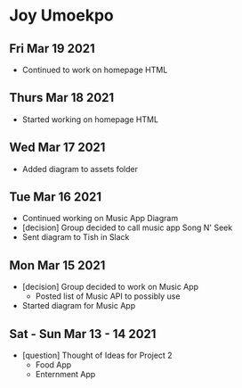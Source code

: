 # Joy Umoekpo

## Fri Mar 19 2021
- Continued to work on homepage HTML

## Thurs Mar 18 2021
- Started working on homepage HTML

## Wed Mar 17 2021
- Added diagram to assets folder

## Tue Mar 16 2021
- Continued working on Music App Diagram
- [decision] Group decided to call music app Song N' Seek
- Sent diagram to Tish in Slack

## Mon Mar 15 2021
- [decision] Group decided to work on Music App
    - Posted list of Music API to possibly use
- Started diagram for Music App

## Sat - Sun Mar 13 - 14 2021

- [question] Thought of Ideas for Project 2
    - Food App
    - Enternment App